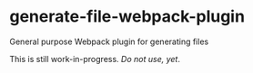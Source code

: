 # generate-file-webpack-plugin
General purpose Webpack plugin for generating files

This is still work-in-progress. _Do not use, yet_.
